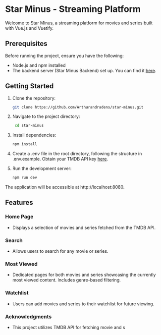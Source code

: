 # Star Minus - Streaming Platform

Welcome to Star Minus, a streaming platform for movies and series built with Vue.js and Vuetify.

## Prerequisites

Before running the project, ensure you have the following:

- Node.js and npm installed
- The backend server (Star Minus Backend) set up. You can find it [here](https://github.com/Arthurandradens/star-minus-backend).

## Getting Started

1. Clone the repository:

   ```bash
   git clone https://github.com/Arthurandradens/star-minus.git
2. Navigate to the project directory:

   ```bash
    cd star-minus
3. Install dependencies:

     ```bash
    npm install
4. Create a .env file in the root directory, following the structure in .env.example. Obtain your TMDB API key [here](https://www.themoviedb.org/login?to=read_me&redirect=%2Freference%2Fintro%2Fgetting-started).

5. Run the development server:

     ```bash
    npm run dev
The application will be accessible at http://localhost:8080.

## Features
### Home Page
- Displays a selection of movies and series fetched from the TMDB API.
### Search
- Allows users to search for any movie or series.
### Most Viewed
- Dedicated pages for both movies and series showcasing the currently most viewed content.
  Includes genre-based filtering.
### Watchlist
- Users can add movies and series to their watchlist for future viewing.

### Acknowledgments
- This project utilizes TMDB API for fetching movie and s
